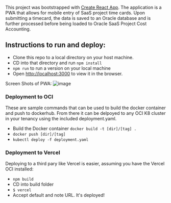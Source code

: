 This project was bootstrapped with [Create React App](https://github.com/facebook/create-react-app). The application is a PWA that allows for mobile entry of SaaS project time cards. Upon submitting a timecard, the data is saved to an Oracle database and is further processed before being loaded to Oracle SaaS Project Cost Accounting.

## Instructions to run and deploy:

- Clone this repo to a local directory on your host machine.
- CD into that directory and run `npm install`
- `npm run` to run a version on your local machine
- Open [http://localhost:3000](http://localhost:3000) to view it in the browser.

Screen Shots of PWA:
![image](https://user-images.githubusercontent.com/21246211/107154174-57f0ba80-6926-11eb-92d8-e3c35f8ab8fa.png)

### Deployment to OCI

These are sample commands that can be used to build the docker container and push to dockerhub. From there it can be delpoyed to any OCI K8 cluster in your tenancy using the included deployment.yaml.

- Build the Docker container `docker build -t [dir]/[tag] .`
- `docker push [dir]/[tag]`
- `kubectl deploy -f deployment.yaml`

### Deployment to Vercel

Deploying to a third pary like Vercel is easier, assuming you have the Vercel OCI installed:

- `npm build`
- CD into build folder
- `$ vercel`
- Accept default and note URL. It's deployed!
